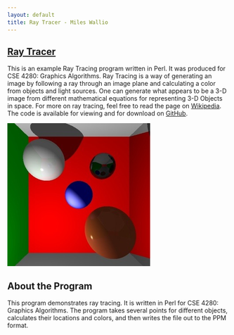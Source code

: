 ```yaml
---
layout: default
title: Ray Tracer - Miles Wallio
---
```


## [Ray Tracer](https://github.com/kmwallio/KM-RayTracer)

This is an example Ray Tracing program written in Perl. It was produced for CSE 4280: Graphics Algorithms. Ray Tracing is a way of generating an image by following a ray through an image plane and calculating a color from objects and light sources. One can generate what appears to be a 3-D image from different mathematical equations for representing 3-D Objects in space. For more on ray tracing, feel free to read the page on [Wikipedia](http://en.wikipedia.org/wiki/Ray_tracing_(graphics)). The code is available for viewing and for download on [GitHub](https://github.com/kmwallio/KM-RayTracer).

<div class="centered"><img src="/images/shadows.jpg" class="yui3-img-bordered" alt="screenshot"></div>

## About the Program

This program demonstrates ray tracing. It is written in Perl for CSE 4280: Graphics Algorithms. The program takes several points for different objects, calculates their locations and colors, and then writes the file out to the PPM format.
